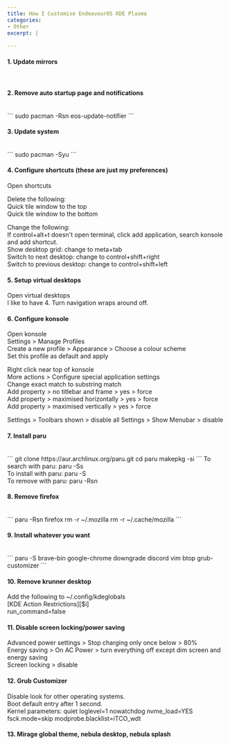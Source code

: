 ```yaml
---
title: How I Customise EndeavourOS KDE Plasma
categories:
- Other
excerpt: |
  
---
```


#### 1. Update mirrors
<br>

#### 2. Remove auto startup page and notifications
<br>
```
sudo pacman -Rsn eos-update-notifier
```

#### 3. Update system
<br>
```
sudo pacman -Syu
```

#### 4. Configure shortcuts (these are just my preferences)

Open shortcuts

Delete the following:<br>
Quick tile window to the top <br>
Quick tile window to the bottom <br>

Change the following:<br>
If control+alt+t doesn't open terminal, click add application, search konsole and add shortcut. <br>
Show desktop grid: change to meta+tab <br>
Switch to next desktop: change to control+shift+right <br>
Switch to previous desktop: change to control+shift+left <br>

#### 5. Setup virtual desktops

Open virtual desktops <br>
I like to have 4. Turn navigation wraps around off. 


#### 6. Configure konsole

Open konsole<br>
Settings > Manage Profiles <br>
Create a new profile > Appearance > Choose a colour scheme <br>
Set this profile as default and apply<br>

Right click near top of konsole <br>
More actions > Configure special application settings <br>
Change exact match to substring match <br>
Add property > no titlebar and frame > yes > force <br>
Add property > maximised horizontally > yes > force <br>
Add property > maximised vertically > yes > force <br>

Settings > Toolbars shown > disable all
Settings > Show Menubar > disable

#### 7. Install paru
<br>
```
git clone https://aur.archlinux.org/paru.git
cd paru
makepkg -si
```
To search with paru: paru -Ss  <br>
To install with paru: paru -S  <br>
To remove with paru: paru -Rsn 

#### 8. Remove firefox
<br>
```
paru -Rsn firefox 
rm -r ~/.mozilla 
rm -r ~/.cache/mozilla 
```

#### 9. Install whatever you want
<br>
```
paru -S brave-bin google-chrome downgrade discord vim btop grub-customizer
```
  
#### 10. Remove krunner desktop 

Add the following to ~/.config/kdeglobals <br>
[KDE Action Restrictions][$i] <br>
run_command=false

#### 11. Disable screen locking/power saving

Advanced power settings > Stop charging only once below > 80% <br>
Energy saving > On AC Power > turn everything off except dim screen and energy saving <br>
Screen locking > disable

#### 12. Grub Customizer

Disable look for other operating systems. <br>
Boot default entry after 1 second. <br>
Kernel parameters: quiet loglevel=1 nowatchdog nvme_load=YES fsck.mode=skip modprobe.blacklist=iTCO_wdt

#### 13. Mirage global theme, nebula desktop, nebula splash
